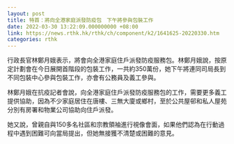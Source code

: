 ```yaml
---
layout: post
title: 特首：將向全港家庭派發防疫包　下午將參與包裝工作
date: 2022-03-30 13:22:09.000000000 +08:00
link: https://news.rthk.hk/rthk/ch/component/k2/1641625-20220330.htm
categories: rthk
---
```


行政長官林鄭月娥表示，將會向全港家庭住戶派發防疫服務包。林鄭月娥說，按原定計劃會在今日展開首階段的包裝工作，一共約350萬份，她下午將連同司局長到不同包裝中心參與包裝工作，亦會有公務員及義工參與。

林鄭月娥在抗疫記者會說，向全港家庭住戶派發防疫服務包的工作，需要更多義工提供協助，因為不少家庭居住在唐樓、三無大廈或鄉村，至於公共屋邨和私人屋苑分別有房署和物業公司協助向住戶派發。

她又說，曾親自與150多名社區和宗教領袖進行視像會面，如果他們認為在行動過程中遇到困難可向當局提出，但她無接獲不清楚或困難的意見。
